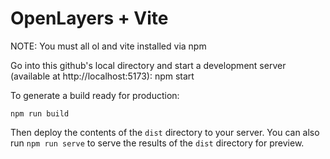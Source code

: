 # OpenLayers + Vite

NOTE: You must all ol and vite installed via npm

Go into this github's local directory and start a development server (available at http://localhost:5173):
    npm start

To generate a build ready for production:

    npm run build

Then deploy the contents of the `dist` directory to your server.  You can also run `npm run serve` to serve the results of the `dist` directory for preview.
